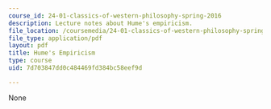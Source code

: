 ```yaml
---
course_id: 24-01-classics-of-western-philosophy-spring-2016
description: Lecture notes about Hume's empiricism.
file_location: /coursemedia/24-01-classics-of-western-philosophy-spring-2016/7d703847dd0c484469fd384bc58eef9d_MIT24_01S16_SES15.pdf
file_type: application/pdf
layout: pdf
title: Hume's Empiricism
type: course
uid: 7d703847dd0c484469fd384bc58eef9d

---
```

None